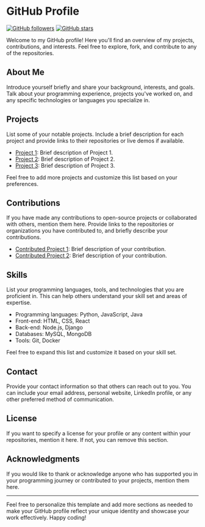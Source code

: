 # GitHub Profile

[![GitHub followers](https://img.shields.io/github/followers/your-username?style=social)](https://github.com/your-username)
[![GitHub stars](https://img.shields.io/github/stars/your-username?style=social)](https://github.com/your-username)

Welcome to my GitHub profile! Here you'll find an overview of my projects, contributions, and interests. Feel free to explore, fork, and contribute to any of the repositories.

## About Me

Introduce yourself briefly and share your background, interests, and goals. Talk about your programming experience, projects you've worked on, and any specific technologies or languages you specialize in.

## Projects

List some of your notable projects. Include a brief description for each project and provide links to their repositories or live demos if available.

- [Project 1](https://github.com/your-username/project1): Brief description of Project 1.
- [Project 2](https://github.com/your-username/project2): Brief description of Project 2.
- [Project 3](https://github.com/your-username/project3): Brief description of Project 3.

Feel free to add more projects and customize this list based on your preferences.

## Contributions

If you have made any contributions to open-source projects or collaborated with others, mention them here. Provide links to the repositories or organizations you have contributed to, and briefly describe your contributions.

- [Contributed Project 1](https://github.com/organization/repo): Brief description of your contribution.
- [Contributed Project 2](https://github.com/organization/repo): Brief description of your contribution.

## Skills

List your programming languages, tools, and technologies that you are proficient in. This can help others understand your skill set and areas of expertise.

- Programming languages: Python, JavaScript, Java
- Front-end: HTML, CSS, React
- Back-end: Node.js, Django
- Databases: MySQL, MongoDB
- Tools: Git, Docker

Feel free to expand this list and customize it based on your skill set.

## Contact

Provide your contact information so that others can reach out to you. You can include your email address, personal website, LinkedIn profile, or any other preferred method of communication.

## License

If you want to specify a license for your profile or any content within your repositories, mention it here. If not, you can remove this section.

## Acknowledgments

If you would like to thank or acknowledge anyone who has supported you in your programming journey or contributed to your projects, mention them here.

---

Feel free to personalize this template and add more sections as needed to make your GitHub profile reflect your unique identity and showcase your work effectively. Happy coding!
